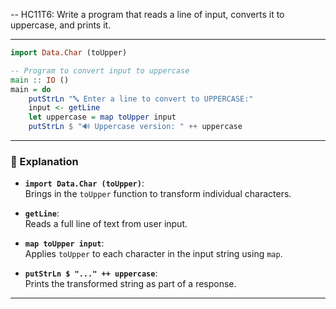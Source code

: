 -- HC11T6: Write a program that reads a line of input, converts it to uppercase, and prints it.


---



```haskell
import Data.Char (toUpper)

-- Program to convert input to uppercase
main :: IO ()
main = do
    putStrLn "🔤 Enter a line to convert to UPPERCASE:"
    input <- getLine
    let uppercase = map toUpper input
    putStrLn $ "🔊 Uppercase version: " ++ uppercase
```

---

### 🧠 Explanation

- **`import Data.Char (toUpper)`**:  
  Brings in the `toUpper` function to transform individual characters.

- **`getLine`**:  
  Reads a full line of text from user input.

- **`map toUpper input`**:  
  Applies `toUpper` to each character in the input string using `map`.

- **`putStrLn $ "..." ++ uppercase`**:  
  Prints the transformed string as part of a response.

---

